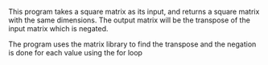 This program takes a square matrix as its input, and returns a square matrix with the same dimensions.
The output matrix will be the transpose of the input matrix which is negated.

The program uses the matrix library to find the transpose and the negation is done for each value using the for loop